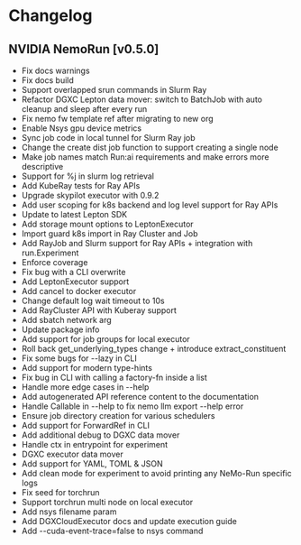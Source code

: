 # Changelog

<!-- Next changelog -->
## NVIDIA NemoRun [v0.5.0]

- Fix docs warnings  
- Fix docs build  
- Support overlapped srun commands in Slurm Ray  
- Refactor DGXC Lepton data mover: switch to BatchJob with auto cleanup and sleep after every run  
- Fix nemo fw template ref after migrating to new org  
- Enable Nsys gpu device metrics  
- Sync job code in local tunnel for Slurm Ray job  
- Change the create dist job function to support creating a single node  
- Make job names match Run:ai requirements and make errors more descriptive  
- Support for %j in slurm log retrieval  
- Add KubeRay tests for Ray APIs  
- Upgrade skypilot executor with 0.9.2  
- Add user scoping for k8s backend and log level support for Ray APIs  
- Update to latest Lepton SDK  
- Add storage mount options to LeptonExecutor  
- Import guard k8s import in Ray Cluster and Job  
- Add RayJob and Slurm support for Ray APIs + integration with run.Experiment  
- Enforce coverage  
- Fix bug with a CLI overwrite  
- Add LeptonExecutor support  
- Add cancel to docker executor  
- Change default log wait timeout to 10s  
- Add RayCluster API with Kuberay support  
- Add sbatch network arg  
- Update package info  
- Add support for job groups for local executor  
- Roll back get_underlying_types change + introduce extract_constituent  
- Fix some bugs for --lazy in CLI  
- Add support for modern type-hints  
- Fix bug in CLI with calling a factory-fn inside a list  
- Handle more edge cases in --help  
- Add autogenerated API reference content to the documentation  
- Handle Callable in --help to fix nemo llm export --help error  
- Ensure job directory creation for various schedulers  
- Add support for ForwardRef in CLI  
- Add additional debug to DGXC data mover  
- Handle ctx in entrypoint for experiment  
- DGXC executor data mover  
- Add support for YAML, TOML & JSON  
- Add clean mode for experiment to avoid printing any NeMo-Run specific logs  
- Fix seed for torchrun  
- Support torchrun multi node on local executor  
- Add nsys filename param  
- Add DGXCloudExecutor docs and update execution guide  
- Add --cuda-event-trace=false to nsys command  

